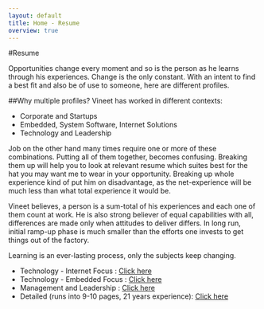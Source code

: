 ```yaml
---
layout: default
title: Home - Resume
overview: true
---
```


#Resume

Opportunities change every moment and so is the person as he learns through his experiences. Change is the only constant. With an intent to find a best fit and also be of use to someone, here are different profiles.

##Why multiple profiles?
Vineet has worked in different contexts:

+ Corporate and Startups
+ Embedded, System Software, Internet Solutions
+ Technology and Leadership

Job on the other hand many times require one or more of these combinations. Putting all of them together, becomes confusing. Breaking them up will help you to look at relevant resume which suites best for the hat you may want me to wear in your opportunity. Breaking up whole experience kind of put him on disadvantage, as the net-experience will be much less than what total experience it would be.

Vineet believes, a person is a sum-total of his experiences and each one of them count at work. He is also strong believer of equal capabilities with all, differences are made only when attitudes to deliver differs. In long run, initial ramp-up phase is much smaller than the efforts one invests to get things out of the factory. 

Learning is an ever-lasting process, only the subjects keep changing.

+ Technology - Internet Focus : [Click here](resume_vineet_maheshwari_internet.pdf)
+ Technology - Embedded Focus : [Click here](resume_vineet_maheshwari_embedded.pdf)
+ Management and Leadership : [Click here](resume_vineet_maheshwari_leadership.pdf)
+ Detailed (runs into 9-10 pages, 21 years experience): [Click here](resume_vineet_maheshwari_detailed.pdf)
